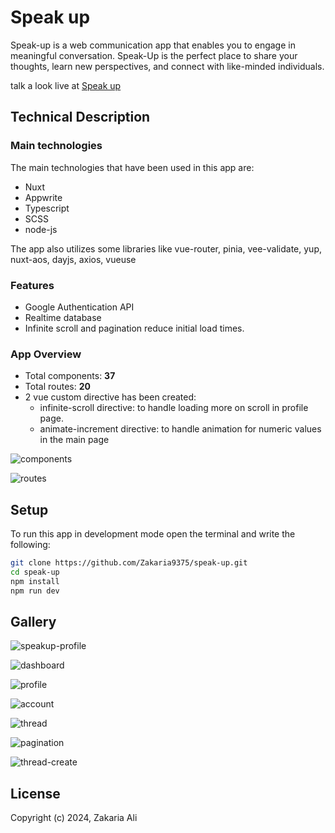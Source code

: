 # Speak up

Speak-up is a web communication app that enables you to engage in meaningful conversation. Speak-Up is the perfect place to share your thoughts, learn new perspectives, and connect with like-minded individuals.

talk a look live at [Speak up](https://speak-up.zaportfolio.com/)

## Technical Description

### Main technologies  

The main technologies that have been used in this app are:

* Nuxt
* Appwrite
* Typescript
* SCSS
* node-js

The app also utilizes some libraries like vue-router, pinia, vee-validate, yup, nuxt-aos, dayjs, axios, vueuse

### Features

* Google Authentication API
* Realtime database
* Infinite scroll and pagination reduce initial load times.

### App Overview

* Total components: **37**  
* Total routes: **20**
* 2 vue custom directive has been created:  
  * infinite-scroll directive: to handle loading more on scroll in profile page.  
  * animate-increment directive: to handle animation for numeric values in the main page

![components](/public/readme/components.png)

![routes](/public/readme/routes.png)

## Setup

To run this app in development mode open the terminal and write the following:

```bash
git clone https://github.com/Zakaria9375/speak-up.git
cd speak-up
npm install
npm run dev
```

## Gallery  

![speakup-profile](/public/gallery/sprofile.png)

![dashboard](/public/gallery/7.png)

![profile](/public/gallery/8.png)

![account](/public/gallery/9.png)

![thread](/public/gallery/10.png)

![pagination](/public/gallery/11.png)

![thread-create](/public/gallery/12.png)

## License

Copyright (c) 2024, Zakaria Ali
